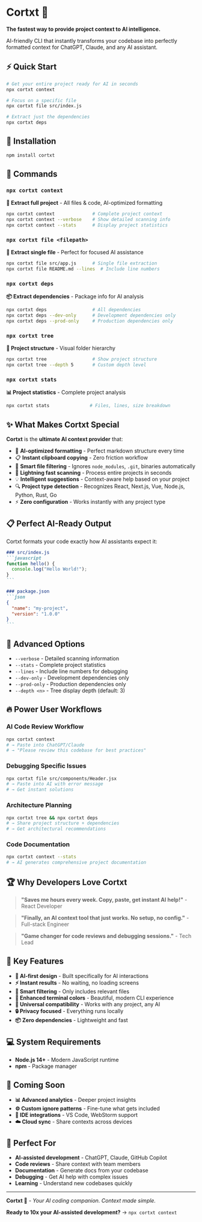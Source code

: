 # Cortxt 🧠

**The fastest way to provide project context to AI intelligence.**

AI-friendly CLI that instantly transforms your codebase into perfectly formatted context for ChatGPT, Claude, and any AI assistant.

## ⚡ Quick Start

```bash
# Get your entire project ready for AI in seconds
npx cortxt context

# Focus on a specific file  
npx cortxt file src/index.js

# Extract just the dependencies
npx cortxt deps
```

## 🚀 Installation

```bash
npm install cortxt
```

## 🎯 Commands

### `npx cortxt context`
**📁 Extract full project** - All files & code, AI-optimized formatting

```bash
npx cortxt context              # Complete project context
npx cortxt context --verbose    # Show detailed scanning info
npx cortxt context --stats      # Display project statistics
```

### `npx cortxt file <filepath>`
**📄 Extract single file** - Perfect for focused AI assistance

```bash
npx cortxt file src/app.js      # Single file extraction
npx cortxt file README.md --lines  # Include line numbers
```

### `npx cortxt deps`
**📦 Extract dependencies** - Package info for AI analysis

```bash
npx cortxt deps                 # All dependencies
npx cortxt deps --dev-only      # Development dependencies only
npx cortxt deps --prod-only     # Production dependencies only
```

### `npx cortxt tree`
**🌲 Project structure** - Visual folder hierarchy

```bash
npx cortxt tree                 # Show project structure
npx cortxt tree --depth 5       # Custom depth level
```

### `npx cortxt stats`
**📊 Project statistics** - Complete project analysis

```bash
npx cortxt stats               # Files, lines, size breakdown
```

## ✨ What Makes Cortxt Special

**Cortxt** is the **ultimate AI context provider** that:

- 🧠 **AI-optimized formatting** - Perfect markdown structure every time
- 📋 **Instant clipboard copying** - Zero friction workflow
- 🎯 **Smart file filtering** - Ignores `node_modules`, `.git`, binaries automatically  
- 🚀 **Lightning fast scanning** - Process entire projects in seconds
- 💡 **Intelligent suggestions** - Context-aware help based on your project
- 🔍 **Project type detection** - Recognizes React, Next.js, Vue, Node.js, Python, Rust, Go
- ⚡ **Zero configuration** - Works instantly with any project type

## 📋 Perfect AI-Ready Output

Cortxt formats your code exactly how AI assistants expect it:

````markdown
### src/index.js
```javascript
function hello() {
  console.log("Hello World!");
}
```

### package.json
```json
{
  "name": "my-project",
  "version": "1.0.0"
}
```
````

## 🎨 Advanced Options

- `--verbose` - Detailed scanning information
- `--stats` - Complete project statistics  
- `--lines` - Include line numbers for debugging
- `--dev-only` - Development dependencies only
- `--prod-only` - Production dependencies only  
- `--depth <n>` - Tree display depth (default: 3)

## 🔥 Power User Workflows

### **AI Code Review Workflow**
```bash
npx cortxt context
# → Paste into ChatGPT/Claude
# → "Please review this codebase for best practices"
```

### **Debugging Specific Issues**
```bash
npx cortxt file src/components/Header.jsx
# → Paste into AI with error message
# → Get instant solutions
```

### **Architecture Planning**  
```bash
npx cortxt tree && npx cortxt deps
# → Share project structure + dependencies
# → Get architectural recommendations
```

### **Code Documentation**
```bash
npx cortxt context --stats
# → AI generates comprehensive project documentation
```

## 🏆 Why Developers Love Cortxt

> **"Saves me hours every week. Copy, paste, get instant AI help!"** - React Developer

> **"Finally, an AI context tool that just works. No setup, no config."** - Full-stack Engineer  

> **"Game changer for code reviews and debugging sessions."** - Tech Lead

## 🌟 Key Features

- **🧠 AI-first design** - Built specifically for AI interactions
- **⚡ Instant results** - No waiting, no loading screens
- **🎯 Smart filtering** - Only includes relevant files
- **🎨 Enhanced terminal colors** - Beautiful, modern CLI experience
- **📱 Universal compatibility** - Works with any project, any AI
- **🔒 Privacy focused** - Everything runs locally
- **📦 Zero dependencies** - Lightweight and fast

## 💻 System Requirements

- **Node.js 14+** - Modern JavaScript runtime
- **npm** - Package manager

## 🚧 Coming Soon

- **📊 Advanced analytics** - Deeper project insights  
- **⚙️ Custom ignore patterns** - Fine-tune what gets included
- **🔌 IDE integrations** - VS Code, WebStorm support
- **☁️ Cloud sync** - Share contexts across devices

## 🤝 Perfect For

- **AI-assisted development** - ChatGPT, Claude, GitHub Copilot
- **Code reviews** - Share context with team members
- **Documentation** - Generate docs from your codebase  
- **Debugging** - Get AI help with complex issues
- **Learning** - Understand new codebases quickly

---

**Cortxt 🧠** - *Your AI coding companion. Context made simple.*

**Ready to 10x your AI-assisted development?** → `npx cortxt context`